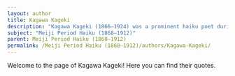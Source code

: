```yaml
---
layout: author
title: Kagawa Kageki
description: "Kagawa Kageki (1866–1924) was a prominent haiku poet during the Meiji period. Known for his innovative style, he combined traditional haiku forms with contemporary themes, often exploring human emotions through the lens of nature."
subject: "Meiji Period Haiku (1868–1912)"
parent: Meiji Period Haiku (1868–1912)
permalink: /Meiji Period Haiku (1868–1912)/authors/Kagawa-Kageki/
---
```


Welcome to the page of Kagawa Kageki! Here you can find their quotes.
